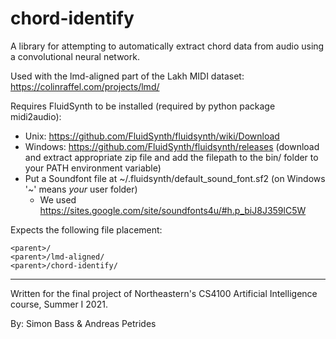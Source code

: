 # chord-identify

A library for attempting to automatically extract chord data from audio using a convolutional neural network.

Used with the lmd-aligned part of the Lakh MIDI dataset: https://colinraffel.com/projects/lmd/

Requires FluidSynth to be installed (required by python package midi2audio):
- Unix: https://github.com/FluidSynth/fluidsynth/wiki/Download
- Windows: https://github.com/FluidSynth/fluidsynth/releases (download and extract appropriate zip file and add the filepath to the bin/ folder to your PATH environment variable)
- Put a Soundfont file at ~/.fluidsynth/default_sound_font.sf2 (on Windows '~' means *your* user folder)
  - We used https://sites.google.com/site/soundfonts4u/#h.p_biJ8J359lC5W

Expects the following file placement:

```
<parent>/
<parent>/lmd-aligned/
<parent>/chord-identify/
```

---

Written for the final project of Northeastern's CS4100 Artificial Intelligence course, Summer I 2021.

By: Simon Bass & Andreas Petrides
